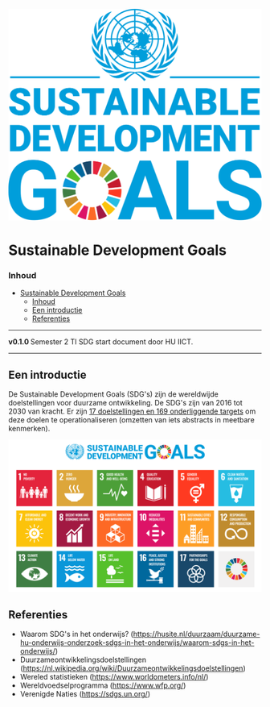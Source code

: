 ![logo](./img/SustainableDevelopmentGoalsLogo.svg) [](logo-id)

# Sustainable Development Goals[](title-id)

### Inhoud[](toc-id)

- [Sustainable Development Goals](#sustainable-development-goals)
    - [Inhoud](#inhoud)
  - [Een introductie](#een-introductie)
  - [Referenties](#referenties)

---

**v0.1.0 [](version-id)** Semester 2 TI SDG start document door HU IICT[](author-id).

---

## Een introductie

De Sustainable Development Goals (SDG's) zijn de wereldwijde doelstellingen voor duurzame ontwikkeling. De SDG's zijn van 2016 tot 2030 van kracht. Er zijn [17 doelstellingen en 169 onderliggende targets](https://sdgs.un.org/goals) om deze doelen te operationaliseren (omzetten van iets abstracts in meetbare kenmerken).

![Een diagram met de 17 duurzameontwikkelingsdoelen](./img/Sustainable_Development_Goals.png)

## Referenties

* Waarom SDG's in het onderwijs? (<https://husite.nl/duurzaam/duurzame-hu-onderwijs-onderzoek-sdgs-in-het-onderwijs/waarom-sdgs-in-het-onderwijs/>)
* Duurzameontwikkelingsdoelstellingen (<https://nl.wikipedia.org/wiki/Duurzameontwikkelingsdoelstellingen>)
* Wereled statistieken (<https://www.worldometers.info/nl/>)
* Wereldvoedselprogramma (<https://www.wfp.org/>)
* Verenigde Naties (<https://sdgs.un.org/>)